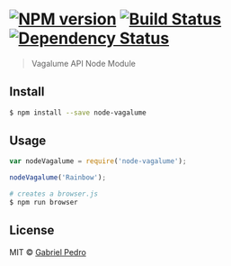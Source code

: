 #  [![NPM version][npm-image]][npm-url] [![Build Status][travis-image]][travis-url] [![Dependency Status][daviddm-image]][daviddm-url]

> Vagalume API Node Module


## Install

```sh
$ npm install --save node-vagalume
```


## Usage

```js
var nodeVagalume = require('node-vagalume');

nodeVagalume('Rainbow');
```

```sh
# creates a browser.js
$ npm run browser
```


## License

MIT © [Gabriel Pedro](https://gpedro.net)


[npm-image]: https://badge.fury.io/js/node-vagalume.svg
[npm-url]: https://npmjs.org/package/node-vagalume
[travis-image]: https://travis-ci.org/gpedro/node-vagalume.svg?branch=master
[travis-url]: https://travis-ci.org/gpedro/node-vagalume
[daviddm-image]: https://david-dm.org/gpedro/node-vagalume.svg?theme=shields.io
[daviddm-url]: https://david-dm.org/gpedro/node-vagalume
